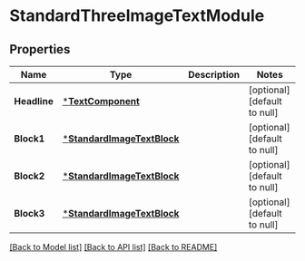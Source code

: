 # StandardThreeImageTextModule

## Properties
Name | Type | Description | Notes
------------ | ------------- | ------------- | -------------
**Headline** | [***TextComponent**](TextComponent.md) |  | [optional] [default to null]
**Block1** | [***StandardImageTextBlock**](StandardImageTextBlock.md) |  | [optional] [default to null]
**Block2** | [***StandardImageTextBlock**](StandardImageTextBlock.md) |  | [optional] [default to null]
**Block3** | [***StandardImageTextBlock**](StandardImageTextBlock.md) |  | [optional] [default to null]

[[Back to Model list]](../README.md#documentation-for-models) [[Back to API list]](../README.md#documentation-for-api-endpoints) [[Back to README]](../README.md)

